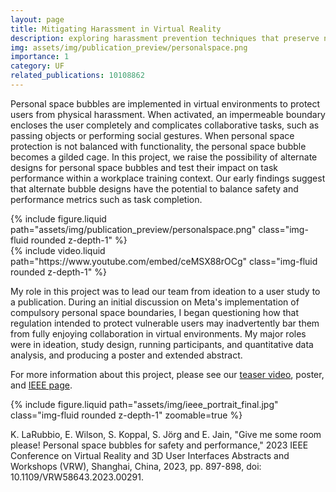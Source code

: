 ```yaml
---
layout: page
title: Mitigating Harassment in Virtual Reality
description: exploring harassment prevention techniques that preserve natural user interactions
img: assets/img/publication_preview/personalspace.png
importance: 1
category: UF
related_publications: 10108862
---
```



Personal space bubbles are implemented in virtual environments to protect users from physical harassment. When activated, an impermeable boundary encloses the user completely and complicates collaborative tasks, such as passing objects or performing social gestures. When personal space protection is not balanced with functionality, the personal space bubble becomes a gilded cage. In this project, we raise the possibility of alternate designs for personal space bubbles and test their impact on task performance within a workplace training context. Our early findings suggest that alternate bubble designs have the potential to balance safety and performance metrics such as task completion.

<div class="row mt-3">
    <div class="col-sm mt-3 mt-md-0">
        {% include figure.liquid path="assets/img/publication_preview/personalspace.png" class="img-fluid rounded z-depth-1" %}
    </div>
    <div class="col-sm mt-3 mt-md-0">
        {% include video.liquid path="https://www.youtube.com/embed/ceMSX88rOCg" class="img-fluid rounded z-depth-1" %}
    </div>
</div>

My role in this project was to lead our team from ideation to a user study to a publication. During an initial discussion on Meta's implementation of compulsory personal space boundaries, I began questioning how that regulation intended to protect vulnerable users may inadvertently bar them from fully enjoying collaboration in virtual environments. My major roles were in ideation, study design, running participants, and quantitative data analysis, and producing a poster and extended abstract.

For more information about this project, please see our <a href="https://www.youtube.com/watch?v=ceMSX88rOCg">teaser video</a>, poster, and <a href="https://ieeexplore.ieee.org/document/10108862">IEEE page</a>.





<div class="row mt-3">
    <div class="col-sm mt-3 mt-md-0">
        {% include figure.liquid path="assets/img/ieee_portrait_final.jpg" class="img-fluid rounded z-depth-1" zoomable=true %}
    </div>
</div>

K. LaRubbio, E. Wilson, S. Koppal, S. Jörg and E. Jain, "Give me some room please! Personal space bubbles for safety and performance," 2023 IEEE Conference on Virtual Reality and 3D User Interfaces Abstracts and Workshops (VRW), Shanghai, China, 2023, pp. 897-898, doi: 10.1109/VRW58643.2023.00291.


